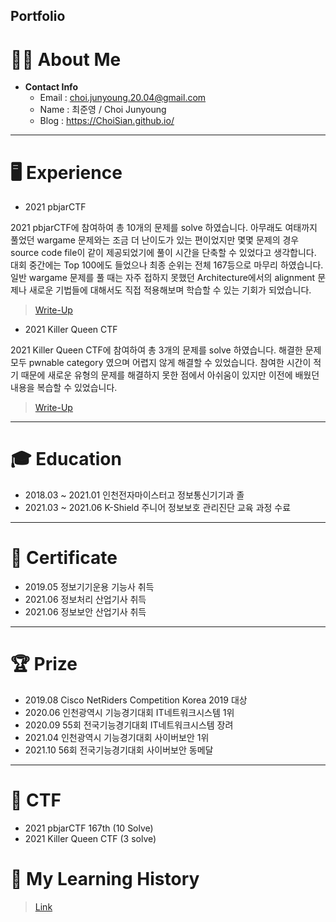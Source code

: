 Portfolio
-----------------------------

# 👨‍💻 **About Me**

- **Contact Info**
  - Email : choi.junyoung.20.04@gmail.com
  - Name : 최준영 / Choi Junyoung
  - Blog : https://ChoiSian.github.io/

* * *

# 🖥️ **Experience**

- 2021 pbjarCTF

2021 pbjarCTF에 참여하여 총 10개의 문제를 solve 하였습니다. 아무래도 여태까지 풀었던 wargame 문제와는 조금 더 난이도가 있는 편이었지만 몇몇 문제의 경우 source code file이 같이 제공되었기에 풀이 시간을 단축할 수 있었다고 생각합니다.
대회 중간에는 Top 100에도 들었으나 최종 순위는 전체 167등으로 마무리 하였습니다. 일반 wargame 문제를 풀 때는 자주 접하지 못했던 Architecture에서의 alignment 문제나 새로운 기법들에 대해서도 직접 적용해보며 학습할 수 있는 기회가 되었습니다.

> [Write-Up](https://choisian.github.io/system/crypto/misc/ctf%20write-up/pbjarctf-write-up/)

- 2021 Killer Queen CTF

2021 Killer Queen CTF에 참여하여 총 3개의 문제를 solve 하였습니다. 해결한 문제 모두 pwnable category 였으며 어렵지 않게 해결할 수 있었습니다. 참여한 시간이 적기 때문에 새로운 유형의 문제를 해결하지 못한 점에서 아쉬움이 있지만 이전에 배웠던 내용을 복습할 수 있었습니다.

> [Write-Up](https://choisian.github.io/ctf%20write-up/system/killer-queen-ctf-write-up/)

* * *

# 🎓 **Education**

- 2018.03 ~ 2021.01 인천전자마이스터고 정보통신기기과 졸
- 2021.03 ~ 2021.06 K-Shield 주니어 정보보호 관리진단 교육 과정 수료

* * *

# 📝 **Certificate**

- 2019.05 정보기기운용 기능사 취득
- 2021.06 정보처리 산업기사 취득
- 2021.06 정보보안 산업기사 취득

* * *

# 🏆 **Prize**

- 2019.08 Cisco NetRiders Competition Korea 2019 대상
- 2020.06 인천광역시 기능경기대회 IT네트워크시스템 1위
- 2020.09 55회 전국기능경기대회 IT네트워크시스템 장려
- 2021.04 인천광역시 기능경기대회 사이버보안 1위
- 2021.10 56회 전국기능경기대회 사이버보안 동메달

* * *

# 🚩 **CTF**

- 2021 pbjarCTF 167th (10 Solve)
- 2021 Killer Queen CTF (3 solve)

# 📖 **My Learning History**

> [Link](https://github.com/ChoiSian/ChoiSian.github.io#readme)
